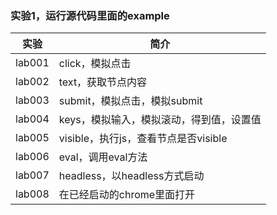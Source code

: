 ### 实验1，运行源代码里面的example

|实验|简介|
|---|---|
|lab001|click，模拟点击|
|lab002|text，获取节点内容|
|lab003|submit，模拟点击，模拟submit|
|lab004|keys，模拟输入，模拟滚动，得到值，设置值|
|lab005|visible，执行js，查看节点是否visible|
|lab006|eval，调用eval方法|
|lab007|headless，以headless方式启动|
|lab008|在已经启动的chrome里面打开|